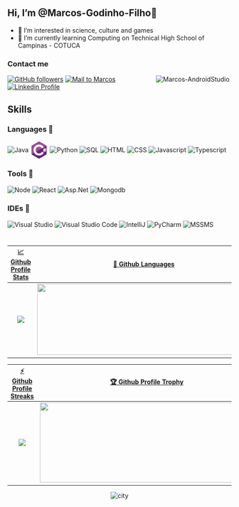 ## Hi, I’m @Marcos-Godinho-Filho👋


- 👀 I’m interested in science, culture and games
- 🌱 I’m currently learning Computing on Technical High School of Campinas - COTUCA

<!---
Marcos-Godinho-Filho/Marcos-Godinho-Filho is a ✨ special ✨ repository because its `README.md` (this file) appears on your GitHub profile.
You can click the Preview link to take a look at your changes.
--->

### Contact me

<img src="https://user-images.githubusercontent.com/113925560/192182516-3ef83a7a-f11c-4cb6-8f47-aab224549002.png" align=
"right" alt="Marcos-AndroidStudio" width="170">

[<img alt="GitHub followers" src="https://img.shields.io/github/followers/Marcos-Godinho-Filho?label=Follow&style=social" height="22" title="Follow me"/>][github]
[<img alt="Mail to Marcos" src="https://img.shields.io/badge/-Gmail-c14438?style=flat&logo=Gmail&logoColor=white" height="22" title="mcvsk.filho@gmail.com" />][email]
[<img alt="Linkedin Profile" src="https://img.shields.io/badge/-LinkedIn-0077B5?style=flat-square&logo=linkedin&link=https://www.linkedin.com/in/marcos-godinho-filho-78b533256/" height="22" title="marcos-godinho-filho" />][linkedin] 

[github]: https://github.com/Marcos-Godinho-Filho
[email]: mailto:mcvsk.filho@gmail.com
[linkedin]:https://www.linkedin.com/in/marcos-godinho-filho-78b533256/

## Skills

### Languages 👾

<div style="display: inline_block"> 

  <img align="center" alt="Java" width="40" src="https://cdn.jsdelivr.net/gh/devicons/devicon/icons/java/java-original-wordmark.svg">
  <img align="center" alt="CSharp" width="40" src="https://raw.githubusercontent.com/devicons/devicon/master/icons/csharp/csharp-original.svg">
  <img align="center" alt="Python" width="40" src="https://img.icons8.com/?size=1x&id=l75OEUJkPAk4&format=png">
  <img align="center" alt="SQL" width="40" src="https://github.com/Marcos-Godinho-Filho/Marcos-Godinho-Filho/assets/113925560/ff874bc1-eb6b-4e57-88e8-87f1d560fb15">
  <img align="center" alt="HTML" width="40" src="https://cdn.jsdelivr.net/gh/devicons/devicon/icons/html5/html5-original.svg">
  <img align="center" alt="CSS" width="40" src="https://cdn.jsdelivr.net/gh/devicons/devicon/icons/css3/css3-original.svg">
  <img align="center" alt="Javascript" width="40" src="https://img.icons8.com/color/240/000000/javascript.png">
  <img align="center" alt="Typescript" width="40" src="https://img.icons8.com/?size=1x&id=uJM6fQYqDaZK&format=png">
 
</div>

### Tools 🔧

<div style="display: inline_block"> 
  <img align="center" alt="Node" width="40" src="https://img.icons8.com/color/240/000000/nodejs.png">
  <img align="center" alt="React" width="40" src="https://img.icons8.com/?size=512&id=bzf0DqjXFHIW&format=png">
  <img align="center" alt="Asp.Net" width="40" src="https://github.com/Marcos-Godinho-Filho/Marcos-Godinho-Filho/assets/113925560/c6b17e1f-e6ca-499f-a070-5451ead4af9b">
  <img align="center" alt="Mongodb" width="40" src="https://img.icons8.com/?size=1x&id=nn5BRPhPpKAT&format=png">
</div>

### IDEs 🚀

<div style="display: inline_block">
 <img align="center" alt="Visual Studio" width="40" src="https://img.icons8.com/?size=1x&id=y7WGoWNuIWac&format=png">
 <img align="center" alt="Visual Studio Code" width="40" src="https://img.icons8.com/?size=1x&id=9OGIyU8hrxW5&format=png">
 <img align="center" alt="IntelliJ" width="40" src="https://img.icons8.com/?size=1x&id=61466&format=png">
 <img align="center" alt="PyCharm" width="35" src="https://uxwing.com/wp-content/themes/uxwing/download/brands-and-social-media/pycharm-icon.png">
 <img align="center" alt="MSSMS" width="35" src="https://img.icons8.com/?size=1x&id=laYYF3dV0Iew&format=png" >
<div/>
  
#

| [📈 Github Profile Stats](https://github.com/Marcos-Godinho-Filho/github-readme-stats#github-stats-card) | [📓 Github Languages](https://github.com/Marcos-Godinho-Filho/github-readme-stats#top-languages-card) |
| :---: | :---: |
| <img height="180" src="https://github-readme-stats.vercel.app/api?username=Marcos-Godinho-Filho&show_icons=true&theme=radical" /> | <img height="160" width="480"  src="https://github-readme-stats.vercel.app/api/top-langs/?username=Marcos-Godinho-Filho&theme=radical&layout=compact" />  |

| [⚡️ Github Profile Streaks](https://github.com/DenverCoder1/github-readme-streak-stats#github-readme-streak-stats) | [🏆 Github Profile Trophy](https://github.com/ryo-ma/github-profile-trophy#github-profile-trophy)
| :---: | :---: |
| <img height="180" src="https://github-readme-streak-stats.herokuapp.com?user=Marcos-Godinho-Filho&theme=radical&date_format=M%20j%5B%2C%20Y%5D&ring=DD0000&currStreakNum=DDC900&fire=DD0000&currStreakLabel=DDC900&sideLabels=00DDD6" /> | <img height="180" width="480" src="https://github-profile-trophy.vercel.app/?username=Marcos-Godinho-Filho&theme=radical&row=2&column=5&margin-w=30&margin-h=30&rank=SECRET,SSS,SS,S,AAA,AA,A,B,C" /> |

<div align="center">
  
![city](https://user-images.githubusercontent.com/113925560/192293401-f674b4d4-b0f6-4561-a18d-1c542cc65506.gif)

</div>
